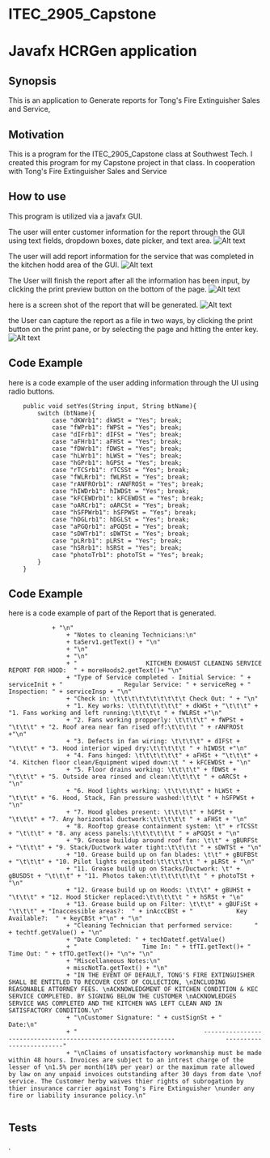 # ITEC_2905_Capstone

# **Javafx HCRGen application**

## Synopsis
This is an application to Generate reports for Tong's Fire Extinguisher Sales and Service, 

## Motivation
This is a program for the ITEC_2905_Capstone class at Southwest Tech. 
I created this program for my Capstone project in that class. In cooperation with Tong's Fire Extinguisher Sales and Service

## How to use
This program is utilized via a javafx GUI.

The user will enter customer information for the report through the GUI using text fields, dropdown boxes, date picker, and text area.
![Alt text](https://github.com/JasonW77/ITEC_2905_Capstone/blob/master/screens/topscreen.png)

The user will add report information for the service that was completed in the kitchen hodd area of the GUI.
![Alt text](https://github.com/JasonW77/ITEC_2905_Capstone/blob/master/screens/KitchenScreen.png)

The User will finish the report after all the information has been input, by clicking the print preview button on the bottom of the page.
![Alt text](https://github.com/JasonW77/ITEC_2905_Capstone/blob/master/screens/Bottomscreen.png)

here is a screen shot of the report that will be generated.
![Alt text](https://github.com/JasonW77/ITEC_2905_Capstone/blob/master/screens/reportscreen.png)

the User can capture the report as a file in two ways, by clicking the print button on the print pane, or by selecting the page and hitting the enter key.
![Alt text](https://github.com/JasonW77/ITEC_2905_Capstone/blob/master/screens/printscreen.png)

## Code Example
here is a code example of the user adding information through the UI using radio buttons.
```
	public void setYes(String input, String btName){
		switch (btName){
			case "dKWrb1": dkWSt = "Yes"; break;
			case "fWPrb1": fWPSt = "Yes"; break;
			case "dIFrb1": dIFSt = "Yes"; break;
			case "aFHrb1": aFHSt = "Yes"; break;
			case "fDWrb1": fDWSt = "Yes"; break;
			case "hLWrb1": hLWSt = "Yes"; break;
			case "hGPrb1": hGPSt = "Yes"; break;
			case "rTCSrb1": rTCSSt = "Yes"; break;
			case "fWLRrb1": fWLRSt = "Yes"; break;
			case "rANFROrb1": rANFROSt = "Yes"; break;
			case "hIWDrb1": hIWDSt = "Yes"; break;
			case "kFCEWDrb1": kFCEWDSt = "Yes"; break;
			case "oARCrb1": oARCSt = "Yes"; break;
			case "hSFPWrb1": hSFPWSt = "Yes"; break;
			case "hDGLrb1": hDGLSt = "Yes"; break;
			case "aPGQrb1": aPGQSt = "Yes"; break;
			case "sDWTrb1": sDWTSt = "Yes"; break;
			case "pLRrb1": pLRSt = "Yes"; break;
			case "hSRrb1": hSRSt = "Yes"; break;
			case "photoTrb1": photoTSt = "Yes"; break;
		}
	}

```
## Code Example
here is a code example of part of the Report that is generated.

```
			+ "\n"
				+ "Notes to cleaning Technicians:\n"
				+ taServ1.getText() + "\n"
				+ "\n"
				+ "\n"
				+ "                   KITCHEN EXHAUST CLEANING SERVICE REPORT FOR HOOD:  " + moreHoods2.getText()+ "\n"
				+ "Type of Service completed - Initial Service: " + serviceInit + "                 Regular Service: " + serviceReg + "                Inspection: " + serviceInsp + "\n"
				+ "Check in: \t\t\t\t\t\t\t\t\t\t Check Out: " + "\n"
				+ "1. Key works: \t\t\t\t\t\t\t" + dkWSt + "\t\t\t" + "1. Fans working and left running:\t\t\t\t " + fWLRSt +"\n"
				+ "2. Fans working propperly: \t\t\t\t" + fWPSt + "\t\t\t" + "2. Roof area near fan rised off:\t\t\t\t " + rANFROSt +"\n"
				+ "3. Defects in fan wiring: \t\t\t\t" + dIFSt + "\t\t\t" + "3. Hood interior wiped dry:\t\t\t\t\t " + hIWDSt +"\n"
				+ "4. Fans hinged: \t\t\t\t\t\t" + aFHSt + "\t\t\t" + "4. Kitchen floor clean/Equipment wiped down:\t " + kFCEWDSt + "\n"
				+ "5. Floor drains working: \t\t\t\t" + fDWSt + "\t\t\t" + "5. Outside area rinsed and clean:\t\t\t\t " + oARCSt + "\n"
				+ "6. Hood lights working: \t\t\t\t\t" + hLWSt + "\t\t\t" + "6. Hood, Stack, Fan pressure washed:\t\t\t " + hSFPWSt + "\n"
				+ "7. Hood globes present: \t\t\t\t" + hGPSt + "\t\t\t" + "7. Any horizontal ductwork:\t\t\t\t\t " + aFHSt + "\n"
				+ "8. Rooftop grease containment system: \t" + rTCSSt + "\t\t\t" + "8. any acess panels:\t\t\t\t\t\t " + aPGQSt + "\n"
				+ "9. Grease buildup around roof fan: \t\t" + gBURFSt + "\t\t\t" + "9. Stack/Ductwork water tight:\t\t\t\t " + sDWTSt + "\n"
				+ "10. Grease build up on fan blades: \t\t" + gBUFBSt + "\t\t\t" + "10. Pilot lights reignited:\t\t\t\t\t " + pLRSt + "\n"
				+ "11. Grease build up on Stacks/Ductwork: \t" + gBUSDSt + "\t\t\t" + "11. Photos taken:\t\t\t\t\t\t\t " + photoTSt + "\n"
				+ "12. Grease build up on Hoods: \t\t\t" + gBUHSt + "\t\t\t" + "12. Hood Sticker replaced:\t\t\t\t\t " + hSRSt + "\n"
				+ "13. Grease build up on Filter: \t\t\t" + gBUFiSt + "\t\t\t" + "Inaccessible areas?:  " + inAccCBSt + "            Key Available?:  " + keyCBSt +"\n" + "\n"
				+ "Cleaning Technician that performed service:      " + techtf.getValue() + "\n"
				+ "Date Completed: " + techDatetf.getValue() 
				+ "                  Time In: " + tfTI.getText()+ "                  Time Out: " + tfTO.getText()+ "\n"+ "\n"
				+ "Miscellaneous Notes:\n"
				+ miscNotTa.getText() + "\n"
				+ "IN THE EVENT OF DEFAULT, TONG'S FIRE EXTINGUISHER SHALL BE ENTITLED TO RECOVER COST OF COLLECTION, \nINCLUDING REASONABLE ATTORNEY FEES. \nACKNOWLEDGMENT OF KITCHEN CONDITION & KEC SERVICE COMPLETED. BY SIGNING BELOW THE CUSTOMER \nACKNOWLEDGES SERVICE WAS COMPLETED AND THE KITCHEN WAS LEFT CLEAN AND IN SATISFACTORY CONDITION.\n"
				+ "\nCustomer Signature: " + custSignSt + "                                                                                                         Date:\n"
				+ "                                   --------------------------------------------------------------              -------------------------"  
				+ "\nClaims of unsatisfactory workmanship must be made within 48 hours. Invoices are subject to an intrest charge of the lesser of \n1.5% per month(18% per year) or the maximum rate allowed by law on any unpaid invoices outstanding after 30 days from date \nof service. The Customer herby waives thier rights of subrogation by thier insurance carrier against Tong's Fire Extinguisher \nunder any fire or liability insurance policy.\n"
				
```

## Tests
.
